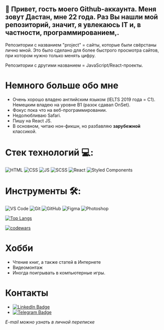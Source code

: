 ## 👋  Привет, гость моего Github-аккаунта. Меня зовут Дастан, мне 22 года. Раз Вы нашли мой репозиторий, значит, я увлекаюсь IT и,  в частности, программированием,.

Репозитории с названием "project" = сайты, которые были свёрстаны лично мной. Это было сделано для более быстрого просмотра сайтов, при котором нужно только менять цифру.

Репозитории с другими названием = JavaScript/React-проекты.

# Немного больше обо мне
* Очень хорошо владею английским языком (IELTS 2019 года = C1). Немецким владею на уровне B1 (разок сдавал OnSet).
* Фокус пока что на веб-программировании.
* Недолюбливаю Safari.
* Пишу на React JS.
* В основном, читаю нон-фикшн, но разбавляю **зарубежной** классикой.

# Стек технологий 💻:
![HTML](https://img.shields.io/badge/HTML5-%23E34F26?logo=html5&logoColor=%23E34F26&color=%23333) ![CSS](https://camo.githubusercontent.com/c38a05ab57aea563f73ae6b4aad7f556faa734d4077a7b52a2081b41ce27da40/68747470733a2f2f696d672e736869656c64732e696f2f62616467652f2d4353532d3333333333333f7374796c653d666c6174266c6f676f3d43535333266c6f676f436f6c6f723d313537324236) ![JS](https://camo.githubusercontent.com/848defb760c0adff4362c04283f254f633ea8eff177c1640b209429d0e3d7627/68747470733a2f2f696d672e736869656c64732e696f2f62616467652f2d4a6176615363726970742d3333333333333f7374796c653d666c6174266c6f676f3d6a617661736372697074) ![SCSS](https://img.shields.io/badge/SCSS-%23333?logo=sass) ![React](https://camo.githubusercontent.com/b8f9baf34dfa59e5cf63be744777f8f01596535a4bcc1502df3cf39a71d41c23/68747470733a2f2f696d672e736869656c64732e696f2f62616467652f2d52656163742d3333333333333f7374796c653d666c6174266c6f676f3d7265616374) ![Styled Components](https://img.shields.io/badge/styled%20components-%23333?logo=styled-components)
# Инструменты 🛠:
![VS Code](https://img.shields.io/badge/VS%20Code-%23333?logo=visual%20studio%20code&logoColor=%23007ACC) ![Git](https://camo.githubusercontent.com/3ea1c940cc08da19f16d17ca0c4704397dac1f12a1bb73f1174ae504c3e80a85/68747470733a2f2f696d672e736869656c64732e696f2f62616467652f2d4769742d3333333333333f7374796c653d666c6174266c6f676f3d676974) ![GitHub](https://camo.githubusercontent.com/85dc47a56a4e73ae7b6e64b3b4416785497e74219ae179ae8faaaca10d5a78d9/68747470733a2f2f696d672e736869656c64732e696f2f62616467652f2d4769744875622d3138313731373f7374796c653d666c61742d737175617265266c6f676f3d676974687562) ![Figma](https://img.shields.io/badge/Figma-%23333?logo=figma&logoColor=white) ![Photoshop](https://img.shields.io/badge/Photoshop-%23333?logo=adobe%20photoshop&logoColor=%2331A8FF)

[![Top Langs](https://github-readme-stats.vercel.app/api/top-langs/?username=Dastan64&layout=compact)](https://github.com/anuraghazra/github-readme-stats)

[![codewars](https://www.codewars.com/users/Dastan201/badges/large)](https://www.codewars.com/users/Dastan201)   

# Хобби
- Чтение книг, а также статей в Интернете
- Видеомонтаж
- Иногда поигрывать в компьютерные игры.

# Контакты
- 
  <a href="https://www.linkedin.com/in/zhamekeshev/">
    <img src="https://img.shields.io/badge/LinkedIn-blue?logo=linkedin&logoColor=white" alt="LinkedIn Badge"/>
  </a>
-  <a href="https://t.me/dastan64">
    <img src="https://img.shields.io/badge/Telegram-rgb(53,164,222)?logo=telegram&logoColor=white" alt="Telegram Badge"/>
</a>


*E-mail можно узнать в личной переписке*

<!---
Dastan64/Dastan64 is a ✨ special ✨ repository because its `README.md` (this file) appears on your GitHub profile.
You can click the Preview link to take a look at your changes.
--->
